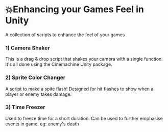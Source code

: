 # 💥Enhancing your Games Feel in Unity
A collection of scripts to enhance the feel of your games

### 1) Camera Shaker
This is a drag & drop script that shakes your camera with a single function. It's all done using the Cinemachine Unity package.

### 2) Sprite Color Changer
A script to make a spite flash! Designed for hit flashes to show when a player or enemy takes damage.

### 3) Time Freezer
Used to freeze time for a short duration. Can be used to further emphasise events in game. eg: enemy's death
